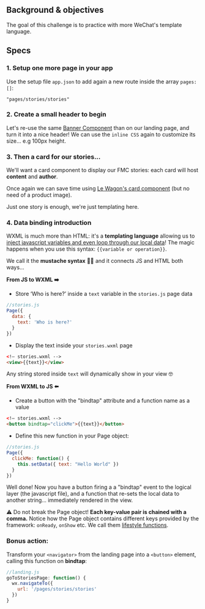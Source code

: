 ## Background & objectives

The goal of this challenge is to practice with more WeChat's template language.

## Specs


### 1. Setup one more page in your app

Use the setup file `app.json` to add again a new route inside the array `pages:[]`:

```
"pages/stories/stories"
```

### 2. Create a small header to begin

Let's re-use the same [Banner Component](https://uikit.lewagon.com/documentation#banners) than on our landing page, and turn it into a nice header! We can use the `inline CSS` again to customize its size... e.g 100px height.

### 3. Then a card for our stories...

We'll want a card component to display our FMC stories: each card will host **content** and **author**.

Once again we can save time using [Le Wagon's card component](https://uikit.lewagon.com/documentation#card_product) (but no need of a product image).

Just one story is enough, we're just templating here.

### 4. Data binding introduction

WXML is much more than HTML: it's a **templating language** allowing us to [inject javascript variables and even loop through our local data](https://developers.weixin.qq.com/miniprogram/en/dev/framework/view/wxml/data.html)! The magic happens when you use this syntax: `{{variable or operation}}`. 

We call it the **mustache syntax** 👨‍🦰 and it connects JS and HTML both ways...

**From JS to WXML ➡️**

- Store ‘Who is here?’ inside a `text` variable in the `stories.js` page data


```js
//stories.js
Page({
  data: {
    text: 'Who is here?'
  }
})
```

- Display the text inside your `stories.wxml` page


```html
<!— stories.wxml -->
<view>{{text}}</view>
```

Any string stored inside `text` will dynamically show in your view 🤓

**From WXML to JS ⬅️**

- Create a button with the "bindtap" attribute and a function name as a value
 
```html
<!— stories.wxml -->
<button bindtap="clickMe">{{text}}</button>
```

- Define this new function in your Page object:

```js
//stories.js
Page({
  clickMe: function() {
    this.setData({ text: "Hello World" })
  }
})
```

Well done! Now you have a button firing a a "bindtap" event to the logical layer (the javascript file), and a function that re-sets the local data to another string... immediately rendered in the view. 

⚠️ Do not break the Page object! **Each key-value pair is chained with a comma.** Notice how the Page object contains different keys provided by the framework: `onReady`, `onShow` etc. We call them [lifestyle functions](https://developers.weixin.qq.com/miniprogram/en/dev/framework/app-service/page.html).

### Bonus action:

Transform your `<navigator>` from the landing page into a `<button>` element, calling this function on **bindtap**:

```js
//landing.js
goToStoriesPage: function() {
  wx.navigateTo({
    url: '/pages/stories/stories'
  })
}
```
